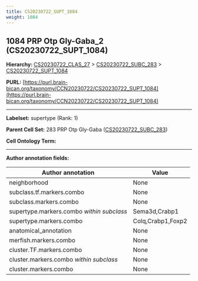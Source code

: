 ```yaml
---
title: CS20230722_SUPT_1084
weight: 1084
---
```

## 1084 PRP Otp Gly-Gaba_2 (CS20230722_SUPT_1084)
<b>Hierarchy: </b>
[CS20230722_CLAS_27](../CS20230722_CLAS_27) >
[CS20230722_SUBC_283](../CS20230722_SUBC_283) >
[CS20230722_SUPT_1084](../CS20230722_SUPT_1084)

**PURL:** [https://purl.brain-bican.org/taxonomy/CCN20230722/CS20230722_SUPT_1084](https://purl.brain-bican.org/taxonomy/CCN20230722/CS20230722_SUPT_1084)

---


**Labelset:** supertype (Rank: 1)

**Parent Cell Set:** 283 PRP Otp Gly-Gaba ([CS20230722_SUBC_283](../CS20230722_SUBC_283))



**Cell Ontology Term:** 

[MARKER GENES.]: #


---

[TRANSFERRED ANNOTATIONS.]: #


[AUTHOR ANNOTATION FIELDS.]: #


**Author annotation fields:**

| Author annotation | Value |
|-------------------|-------|
|neighborhood|None|
|subclass.tf.markers.combo|None|
|subclass.markers.combo|None|
|supertype.markers.combo _within subclass_|Sema3d,Crabp1|
|supertype.markers.combo|Colq,Crabp1,Foxp2|
|anatomical_annotation|None|
|merfish.markers.combo|None|
|cluster.TF.markers.combo|None|
|cluster.markers.combo _within subclass_|None|
|cluster.markers.combo|None|
